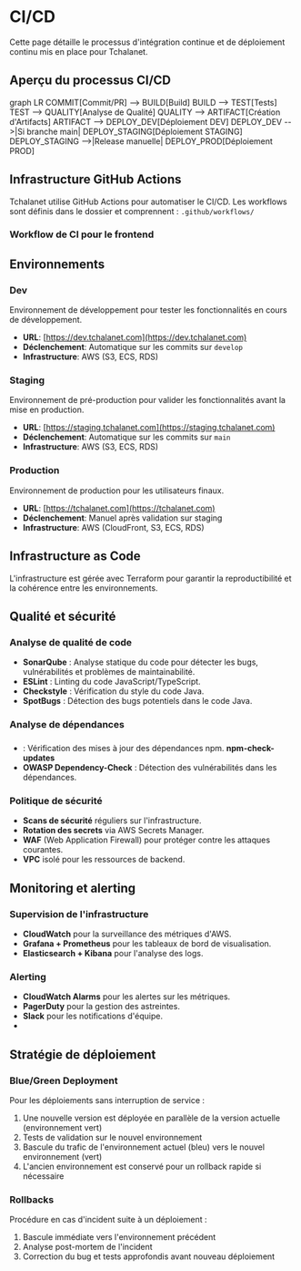 # CI/CD
Cette page détaille le processus d'intégration continue et de déploiement continu mis en place pour Tchalanet.
## Aperçu du processus CI/CD
graph LR
COMMIT[Commit/PR] --> BUILD[Build]
BUILD --> TEST[Tests]
TEST --> QUALITY[Analyse de Qualité]
QUALITY --> ARTIFACT[Création d'Artifacts]
ARTIFACT --> DEPLOY_DEV[Déploiement DEV]
DEPLOY_DEV -->|Si branche main| DEPLOY_STAGING[Déploiement STAGING]
DEPLOY_STAGING -->|Release manuelle| DEPLOY_PROD[Déploiement PROD]

## Infrastructure GitHub Actions
Tchalanet utilise GitHub Actions pour automatiser le CI/CD. Les workflows sont définis dans le dossier et comprennent : `.github/workflows/`
### Workflow de CI pour le frontend

## Environnements
### Dev
Environnement de développement pour tester les fonctionnalités en cours de développement.
- **URL**: [https://dev.tchalanet.com](https://dev.tchalanet.com)
- **Déclenchement**: Automatique sur les commits sur `develop`
- **Infrastructure**: AWS (S3, ECS, RDS)

### Staging
Environnement de pré-production pour valider les fonctionnalités avant la mise en production.
- **URL**: [https://staging.tchalanet.com](https://staging.tchalanet.com)
- **Déclenchement**: Automatique sur les commits sur `main`
- **Infrastructure**: AWS (S3, ECS, RDS)

### Production
Environnement de production pour les utilisateurs finaux.
- **URL**: [https://tchalanet.com](https://tchalanet.com)
- **Déclenchement**: Manuel après validation sur staging
- **Infrastructure**: AWS (CloudFront, S3, ECS, RDS)

## Infrastructure as Code
L'infrastructure est gérée avec Terraform pour garantir la reproductibilité et la cohérence entre les environnements.

## Qualité et sécurité
### Analyse de qualité de code
- **SonarQube** : Analyse statique du code pour détecter les bugs, vulnérabilités et problèmes de maintainabilité.
- **ESLint** : Linting du code JavaScript/TypeScript.
- **Checkstyle** : Vérification du style du code Java.
- **SpotBugs** : Détection des bugs potentiels dans le code Java.

### Analyse de dépendances
### 
- : Vérification des mises à jour des dépendances npm. **npm-check-updates**
- **OWASP Dependency-Check** : Détection des vulnérabilités dans les dépendances.

### Politique de sécurité
- **Scans de sécurité** réguliers sur l'infrastructure.
- **Rotation des secrets** via AWS Secrets Manager.
- **WAF** (Web Application Firewall) pour protéger contre les attaques courantes.
- **VPC** isolé pour les ressources de backend.

## Monitoring et alerting
### Supervision de l'infrastructure
- **CloudWatch** pour la surveillance des métriques d'AWS.
- **Grafana + Prometheus** pour les tableaux de bord de visualisation.
- **Elasticsearch + Kibana** pour l'analyse des logs.

### Alerting
- **CloudWatch Alarms** pour les alertes sur les métriques.
- **PagerDuty** pour la gestion des astreintes.
- **Slack** pour les notifications d'équipe.
- 
## Stratégie de déploiement
### Blue/Green Deployment
Pour les déploiements sans interruption de service :
1. Une nouvelle version est déployée en parallèle de la version actuelle (environnement vert)
2. Tests de validation sur le nouvel environnement
3. Bascule du trafic de l'environnement actuel (bleu) vers le nouvel environnement (vert)
4. L'ancien environnement est conservé pour un rollback rapide si nécessaire

### Rollbacks
Procédure en cas d'incident suite à un déploiement :
1. Bascule immédiate vers l'environnement précédent
2. Analyse post-mortem de l'incident
3. Correction du bug et tests approfondis avant nouveau déploiement

